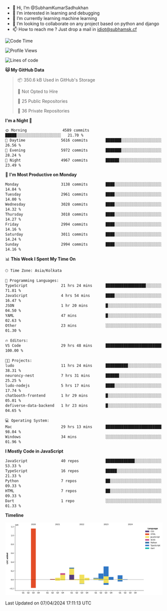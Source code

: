 - 👋 Hi, I’m @SubhamKumarSadhukhan
- 👀 I’m interested in learning and debugging
- 🌱 I’m currently learning machine learning
- 💞️ I’m looking to collaborate on any project based on python and django
- 📫 How to reach me ?
      Just drop a mail in idiot@subhamsk.cf

<!---
SubhamKumarSadhukhan/SubhamKumarSadhukhan is a ✨ special ✨ repository because its `README.md` (this file) appears on your GitHub profile.
You can click the Preview link to take a look at your changes.
--->


<!--START_SECTION:waka-->
![Code Time](http://img.shields.io/badge/Code%20Time-2%2C098%20hrs%2020%20mins-blue)

![Profile Views](http://img.shields.io/badge/Profile%20Views-0-blue)

![Lines of code](https://img.shields.io/badge/From%20Hello%20World%20I%27ve%20Written-2.4%20million%20lines%20of%20code-blue)

**🐱 My GitHub Data** 

> 📦 350.6 kB Used in GitHub's Storage 
 > 
> 🚫 Not Opted to Hire
 > 
> 📜 25 Public Repositories 
 > 
> 🔑 36 Private Repositories 
 > 
**I'm a Night 🦉** 

```text
🌞 Morning                4589 commits        █████░░░░░░░░░░░░░░░░░░░░   21.70 % 
🌆 Daytime                5616 commits        ███████░░░░░░░░░░░░░░░░░░   26.56 % 
🌃 Evening                5972 commits        ███████░░░░░░░░░░░░░░░░░░   28.24 % 
🌙 Night                  4967 commits        ██████░░░░░░░░░░░░░░░░░░░   23.49 % 
```
📅 **I'm Most Productive on Monday** 

```text
Monday                   3138 commits        ████░░░░░░░░░░░░░░░░░░░░░   14.84 % 
Tuesday                  2961 commits        ████░░░░░░░░░░░░░░░░░░░░░   14.00 % 
Wednesday                3028 commits        ████░░░░░░░░░░░░░░░░░░░░░   14.32 % 
Thursday                 3018 commits        ████░░░░░░░░░░░░░░░░░░░░░   14.27 % 
Friday                   2994 commits        ████░░░░░░░░░░░░░░░░░░░░░   14.16 % 
Saturday                 3011 commits        ████░░░░░░░░░░░░░░░░░░░░░   14.24 % 
Sunday                   2994 commits        ████░░░░░░░░░░░░░░░░░░░░░   14.16 % 
```


📊 **This Week I Spent My Time On** 

```text
🕑︎ Time Zone: Asia/Kolkata

💬 Programming Languages: 
TypeScript               21 hrs 24 mins      ██████████████████░░░░░░░   71.81 % 
JavaScript               4 hrs 54 mins       ████░░░░░░░░░░░░░░░░░░░░░   16.47 % 
JSON                     1 hr 20 mins        █░░░░░░░░░░░░░░░░░░░░░░░░   04.50 % 
YAML                     47 mins             █░░░░░░░░░░░░░░░░░░░░░░░░   02.63 % 
Other                    23 mins             ░░░░░░░░░░░░░░░░░░░░░░░░░   01.30 % 

🔥 Editors: 
VS Code                  29 hrs 48 mins      █████████████████████████   100.00 % 

🐱‍💻 Projects: 
ludo                     11 hrs 24 mins      ██████████░░░░░░░░░░░░░░░   38.31 % 
neuroncy-nest            7 hrs 31 mins       ██████░░░░░░░░░░░░░░░░░░░   25.25 % 
ludo-nodejs              5 hrs 17 mins       ████░░░░░░░░░░░░░░░░░░░░░   17.74 % 
chatbooth-frontend       1 hr 29 mins        █░░░░░░░░░░░░░░░░░░░░░░░░   05.01 % 
defiverse-data-backend   1 hr 23 mins        █░░░░░░░░░░░░░░░░░░░░░░░░   04.65 % 

💻 Operating System: 
Mac                      29 hrs 13 mins      █████████████████████████   98.04 % 
Windows                  34 mins             ░░░░░░░░░░░░░░░░░░░░░░░░░   01.96 % 
```

**I Mostly Code in JavaScript** 

```text
JavaScript               40 repos            █████████████░░░░░░░░░░░░   53.33 % 
TypeScript               16 repos            █████░░░░░░░░░░░░░░░░░░░░   21.33 % 
Python                   7 repos             ██░░░░░░░░░░░░░░░░░░░░░░░   09.33 % 
HTML                     7 repos             ██░░░░░░░░░░░░░░░░░░░░░░░   09.33 % 
Dart                     1 repo              ░░░░░░░░░░░░░░░░░░░░░░░░░   01.33 % 
```



**Timeline**

![Lines of Code chart](https://raw.githubusercontent.com/SubhamKumarSadhukhan/SubhamKumarSadhukhan/main/assets/bar_graph.png)


 Last Updated on 07/04/2024 17:11:13 UTC
<!--END_SECTION:waka-->
